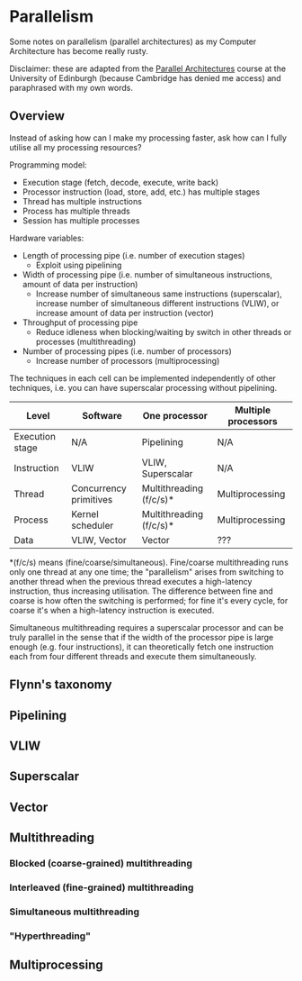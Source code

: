 # Parallelism

Some notes on parallelism (parallel architectures) as my Computer
Architecture has become really rusty.

Disclaimer: these are adapted from the [Parallel Architectures](https://www.inf.ed.ac.uk/teaching/courses/pa/slides.html)
course at the University of Edinburgh (because Cambridge has denied me
access) and paraphrased with my own words.

## Overview

Instead of asking how can I make my processing faster, ask how can I
fully utilise all my processing resources?

Programming model:
- Execution stage (fetch, decode, execute, write back)
- Processor instruction (load, store, add, etc.) has multiple stages
- Thread has multiple instructions
- Process has multiple threads
- Session has multiple processes

Hardware variables:
- Length of processing pipe (i.e. number of execution stages)
   - Exploit using pipelining
- Width of processing pipe (i.e. number of simultaneous instructions,
amount of data per instruction)
   - Increase number of simultaneous same instructions (superscalar),
     increase number of simultaneous different instructions (VLIW), or
     increase amount of data per instruction (vector)
- Throughput of processing pipe
   - Reduce idleness when blocking/waiting by switch in other threads or
     processes (multithreading)
- Number of processing pipes (i.e. number of processors)
   - Increase number of processors (multiprocessing)

The techniques in each cell can be implemented independently of other
techniques, i.e. you can have superscalar processing without pipelining.

Level           | Software               | One processor                | Multiple processors
---             | ---                    | ---                          | ---
Execution stage | N/A                    | Pipelining                   | N/A
Instruction     | VLIW                   | VLIW, Superscalar            | N/A
Thread          | Concurrency primitives | Multithreading (f/c/s)*      | Multiprocessing
Process         | Kernel scheduler       | Multithreading (f/c/s)*      | Multiprocessing
Data            | VLIW, Vector           | Vector                       | ???

*(f/c/s) means (fine/coarse/simultaneous). Fine/coarse multithreading
runs only one thread at any one time; the "parallelism" arises from
switching to another thread when the previous thread executes a
high-latency instruction, thus increasing utilisation. The difference
between fine and coarse is how often the switching is performed; for
fine it's every cycle, for coarse it's when a high-latency instruction
is executed.

Simultaneous multithreading requires a superscalar processor and can be
truly parallel in the sense that if the width of the processor pipe is
large enough (e.g. four instructions), it can theoretically fetch
one instruction each from four different threads and execute them
simultaneously.

## Flynn's taxonomy

## Pipelining

## VLIW

## Superscalar

## Vector

## Multithreading

### Blocked (coarse-grained) multithreading

### Interleaved (fine-grained) multithreading

### Simultaneous multithreading

### "Hyperthreading"

## Multiprocessing

